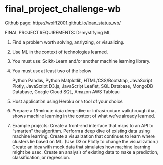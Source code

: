# final_project_challenge-wb

Github page: https://wolff2001.github.io/loan_status_wb/


FINAL PROJECT REQUIREMENTS: Demystifying ML


1. Find a problem worth solving, analyzing, or visualizing.
2. Use ML in the context of technologies learned.
3. You must use: Scikit-Learn and/or another machine learning library. 
4. You must use at least two of the below

	Python Pandas,
	Python Matplotlib, 
	HTML/CSS/Bootstrap,
	JavaScript Plotly,
	JavaScript D3.js,
	JavaScript Leaﬂet, 
	SQL Database,
	MongoDB Database,
	Google Cloud SQL, 
	Amazon AWS Tableau

5. Host application using Heroku or a tool of your choice.

6. Prepare a 15-minute data deep-dive or infrastructure walkthrough that shows
   machine learning in the context of what we’ve already learned.

7. Example projects:
	Create a front-end interface that maps to an API to “smarten” the algorithm.
	Perform a deep dive of existing data using machine learning.
	Create a visualization that continues to learn where clusters lie based on ML.
	 (Use D3 or Plotly to change the visualization.)
	Create an idea with mock data that simulates how machine learning might be used.
	Create an analysis of existing data to make a prediction, classification, or regression.
